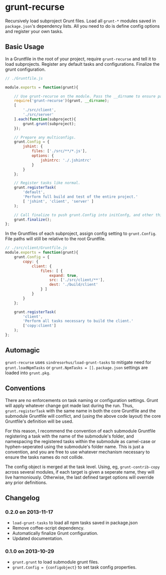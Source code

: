 # grunt-recurse

Recursively load subproject Grunt files. Load all `grunt-*` modules saved in
`package.json`'s dependency lists. All you need to do is define config options
and register your own tasks.

## Basic Usage

In a Gruntfile in the root of your project, require `grunt-recurse` and tell it
to load subprojects. Register any default tasks and configurations. Finalize
the grunt configuration.

```javascript
// ./Gruntfile.js

module.exports = function(grunt){

    // Use grunt-recurse on the module. Pass the __dirname to ensure pathing.
    require('grunt-recurse')(grunt, __dirname);
    [
        './src/client',
        './src/server'
    ].each(function(subproject){
        grunt.grunt(subproject);
    });

    // Prepare any multiconfigs.
    grunt.Config = {
        jshint: {
            files: ['./src/**/*.js'],
            options: {
                jshintrc: './.jshintrc'
            }
        }
    };

    // Register tasks like normal.
    grunt.registerTask(
        'default', 
        'Perform full build and test of the entire project.'
        [ 'jshint', 'client', 'server' ]
    );

    // Call finalize to push grunt.Config into initConfg, and other things.
    grunt.finalize();
};
```

In the Gruntfiles of each subproject, assign config setting to `grunt.Config`.
File paths will still be relative to the root Gruntfile.

```javascript
// ./src/client/Gruntfile.js
module.exports = function(grunt){
    grunt.Config = {
        copy: {
            client: {
                files: [ {
                    expand: true,
                    src: ['./src/client/**'],
                    dest: './build/client'
                } ]
            }
        }
    };

    grunt.registerTask(
        'client',
        'Perform all tasks necessary to build the client.'
        ['copy:client']
    );
};
```

## Automagic

`grunt-recurse` uses `sindresorhus/load-grunt-tasks` to mitigate need for
`grunt.loadNpmTasks` or `grunt.NpmTasks = []`. `package.json` settings are
loaded into `grunt.pkg`.

## Conventions

There are no enforcements on task naming or configuration settings. Grunt will
apply whatever change got made last during the run. Thus, `grunt.registerTask`
with the same name in both the core Gruntfile and the submodule Gruntfile
will conflict, and (using the above code layout) the core Gruntfile's definition
will be used.

For this reason, I recommend the convention of each submodule Gruntfile
registering a task with the name of the submodule's folder, and namespacing
the registered tasks within the submodule as camel-case or hyphen-seperated
using the submodule's folder name. This is just a convention, and you are free
to use whatever mechanism necessary to ensure the tasks names do not collide.

The config object is merged at the task level. Using, eg, `grunt-contrib-copy`
across several modules, if each target is given a seperate name, they will live
harmoniously. Otherwise, the last defined target options will override any prior 
definitions.

## Changelog

### 0.2.0 on 2013-11-17
 - `load-grunt-tasks` to load all npm tasks saved in package.json
 - Remove coffee-script dependency.
 - Automatically finalize Grunt configuration.
 - Updated documentation.

### 0.1.0 on 2013-10-29
 - `grunt.grunt` to load submodule grunt files.
 - `grunt.Config = {configobject}` to set task config properties.
